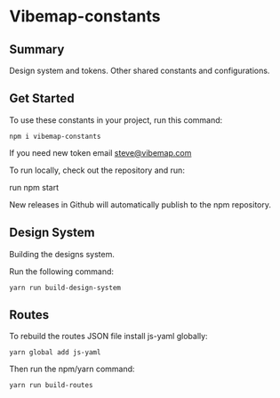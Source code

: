 # Vibemap-constants

## Summary
Design system and tokens. Other shared constants and configurations. 

## Get Started

To use these constants in your project, run this command:

```
npm i vibemap-constants
```

If you need new token email steve@vibemap.com

To run locally, check out the repository and run: 

run npm start

New releases in Github will automatically publish to the npm repository. 

## Design System

Building the designs system. 

Run the following command:

```
yarn run build-design-system
```

## Routes

To rebuild the routes JSON file install js-yaml globally: 

```
yarn global add js-yaml
```

Then run the npm/yarn command: 

```
yarn run build-routes
```